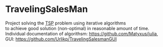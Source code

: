 # TravelingSalesMan

Project solving the [TSP](https://en.wikipedia.org/wiki/Travelling_salesman_problem) problem 
using iterative algorithms \
to achieve good solution (non-optimal) in reasonable amount of time. \
Individual documentation of algorithsm: https://github.com/Matyxus/julia, GUI: https://github.com/Urlikp/TravelingSalesmanGUI


